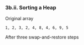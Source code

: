 ### 3b.ii. Sorting a Heap

Original array

    1, 2, 3, 2, 4, 8, 4, 6, 9, 5

After three swap-and-restore steps
